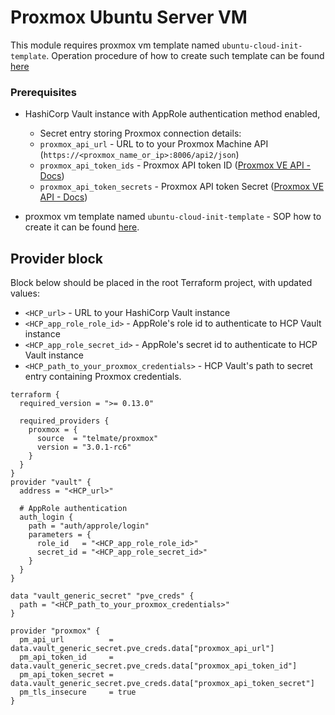 # Proxmox Ubuntu Server VM

This module requires proxmox vm template named `ubuntu-cloud-init-template`.
Operation procedure of how to create such template can be found [here](/docs/ubuntu-cloud-init-template.md)

### Prerequisites

- HashiCorp Vault instance with AppRole authentication method enabled,

  - Secret entry storing Proxmox connection details:
  - `proxmox_api_url` - URL to to your Proxmox Machine API (`https://<proxmox_name_or_ip>:8006/api2/json`)
  - `proxmox_api_token_ids` - Proxmox API token ID ([Proxmox VE API - Docs](https://pve.proxmox.com/wiki/Proxmox_VE_API#API_Tokens))
  - `proxmox_api_token_secrets` - Proxmox API token Secret ([Proxmox VE API - Docs](https://pve.proxmox.com/wiki/Proxmox_VE_API#API_Tokens))

- proxmox vm template named `ubuntu-cloud-init-template` - SOP how to create it can be found [here](/docs/ubuntu-cloud-init-template.md).

## Provider block

Block below should be placed in the root Terraform project, with updated values:

- `<HCP_url>` - URL to your HashiCorp Vault instance
- `<HCP_app_role_role_id>` - AppRole's role id to authenticate to HCP Vault instance
- `<HCP_app_role_secret_id>` - AppRole's secret id to authenticate to HCP Vault instance
- `<HCP_path_to_your_proxmox_credentials>` - HCP Vault's path to secret entry containing Proxmox credentials.

```HCL
terraform {
  required_version = ">= 0.13.0"

  required_providers {
    proxmox = {
      source  = "telmate/proxmox"
      version = "3.0.1-rc6"
    }
  }
}
provider "vault" {
  address = "<HCP_url>"

  # AppRole authentication
  auth_login {
    path = "auth/approle/login"
    parameters = {
      role_id   = "<HCP_app_role_role_id>"
      secret_id = "<HCP_app_role_secret_id>"
    }
  }
}

data "vault_generic_secret" "pve_creds" {
  path = "<HCP_path_to_your_proxmox_credentials>"
}

provider "proxmox" {
  pm_api_url          = data.vault_generic_secret.pve_creds.data["proxmox_api_url"]
  pm_api_token_id     = data.vault_generic_secret.pve_creds.data["proxmox_api_token_id"]
  pm_api_token_secret = data.vault_generic_secret.pve_creds.data["proxmox_api_token_secret"]
  pm_tls_insecure     = true
}
```
